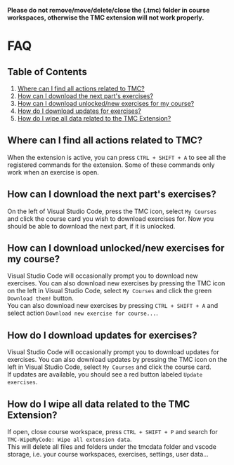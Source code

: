 **Please do not remove/move/delete/close the (.tmc) folder in course workspaces, otherwise the TMC extension will not work properly.**

# FAQ

## Table of Contents
1. [Where can I find all actions related to TMC?](#where-can-i-find-all-actions-related-to-tmc)
2. [How can I download the next part's exercises?](#how-can-i-download-the-next-parts-exercises)
3. [How can I download unlocked/new exercises for my course?](#how-can-i-download-unlockednew-exercises-for-my-course)
4. [How do I download updates for exercises?](#how-do-i-download-updates-for-exercises)
5. [How do I wipe all data related to the TMC Extension?](#how-do-i-wipe-all-data-related-to-the-tmc-extension)

## Where can I find all actions related to TMC?

When the extension is active, you can press `CTRL + SHIFT + A` to see all the registered commands for the extension. Some of these commands only work when an exercise is open.

## How can I download the next part's exercises?

On the left of Visual Studio Code, press the TMC icon, select `My Courses` and click the course card you wish to download exercises for. Now you should be able to download the next part, if it is unlocked.

## How can I download unlocked/new exercises for my course?

Visual Studio Code will occasionally prompt you to download new exercises. 
You can also download new exercises by pressing the TMC icon on the left in Visual Studio Code, select `My Courses` and click the green `Download them!` button.  
You can also download new exercises by pressing `CTRL + SHIFT + A` and select action `Download new exercise for course...`.

## How do I download updates for exercises?

Visual Studio Code will occasionally prompt you to download updates for exercises. 
You can also download updates by pressing the TMC icon on the left in Visual Studio Code, select `My Courses` and click the course card.  
If updates are available, you should see a red button labeled `Update exercises`.

## How do I wipe all data related to the TMC Extension?

If open, close course workspace, press `CTRL + SHIFT + P` and search for `TMC-WipeMyCode: Wipe all extension data`.  
This will delete all files and folders under the tmcdata folder and vscode storage, i.e. your course workspaces, exercises, settings, user data... 
